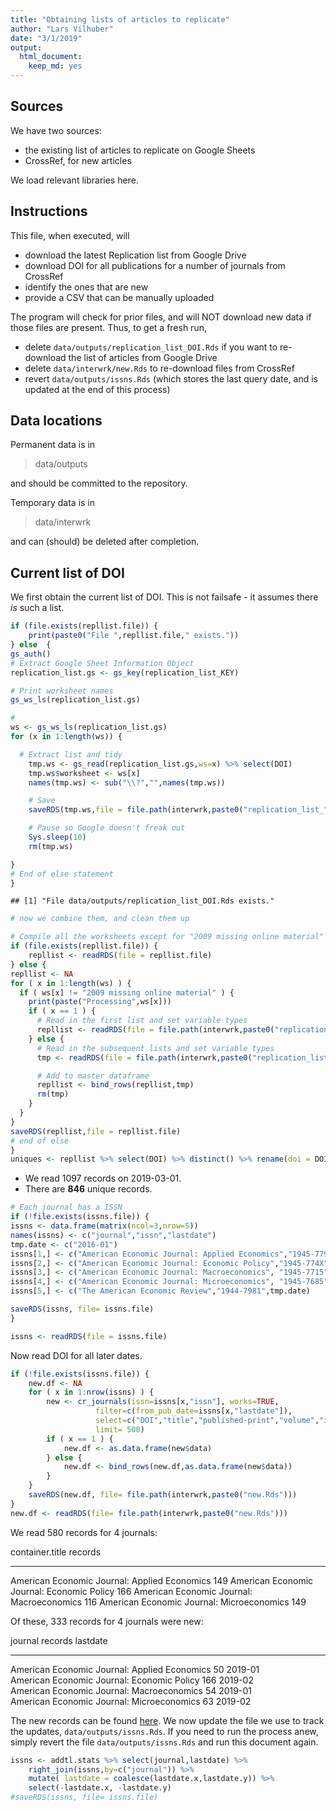 ```yaml
---
title: "Obtaining lists of articles to replicate"
author: "Lars Vilhuber"
date: "3/1/2019"
output: 
  html_document: 
    keep_md: yes
---
```




## Sources
We have two sources:

- the existing list of articles to replicate on Google Sheets
- CrossRef, for new articles

We load relevant libraries here.


## Instructions
This file, when executed, will

- download the latest Replication list from Google Drive
- download DOI for all publications for a number of journals from CrossRef
- identify the ones that are new
- provide a CSV that can be manually uploaded

The program will check for prior files, and will NOT download new data if those files are present. Thus, to get a fresh run, 

- delete ` data/outputs/replication_list_DOI.Rds ` if you want to re-download the list of articles from Google Drive
- delete ` data/interwrk/new.Rds ` to re-download files from CrossRef
- revert ` data/outputs/issns.Rds ` (which stores the last query date, and is updated at the end of this process)

## Data locations

Permanent data is in

> data/outputs

and should be committed to the repository.

Temporary data is in

> data/interwrk

and can (should) be deleted after completion.

## Current list of DOI
We first obtain the current list of DOI. This is not failsafe - it assumes there *is* such a list.



```r
if (file.exists(repllist.file)) {
	print(paste0("File ",repllist.file," exists."))
} else	{
gs_auth()
# Extract Google Sheet Information Object
replication_list.gs <- gs_key(replication_list_KEY)

# Print worksheet names
gs_ws_ls(replication_list.gs)

# 
ws <- gs_ws_ls(replication_list.gs)
for (x in 1:length(ws)) {

  # Extract list and tidy
	tmp.ws <- gs_read(replication_list.gs,ws=x) %>% select(DOI)
	tmp.ws$worksheet <- ws[x]
	names(tmp.ws) <- sub("\\?","",names(tmp.ws))

	# Save
	saveRDS(tmp.ws,file = file.path(interwrk,paste0("replication_list_",x,".Rds")))

	# Pause so Google doesn't freak out
	Sys.sleep(10)
	rm(tmp.ws)

}
# End of else statement
} 
```

```
## [1] "File data/outputs/replication_list_DOI.Rds exists."
```

```r
# now we combine them, and clean them up
```



```r
# Compile all the worksheets except for "2009 missing online material"
if (file.exists(repllist.file)) {
	repllist <- readRDS(file = repllist.file)
} else {
repllist <- NA
for ( x in 1:length(ws) ) {
  if ( ws[x] != "2009 missing online material" ) {
    print(paste("Processing",ws[x]))
    if ( x == 1 ) {
      # Read in the first list and set variable types
      repllist <- readRDS(file = file.path(interwrk,paste0("replication_list_",x,".Rds")))
    } else {
      # Read in the subsequent lists and set variable types
      tmp <- readRDS(file = file.path(interwrk,paste0("replication_list_",x,".Rds")))

      # Add to master dataframe
      repllist <- bind_rows(repllist,tmp)
      rm(tmp)
    }
  }
}
saveRDS(repllist,file = repllist.file)
# end of else
}
uniques <- repllist %>% select(DOI) %>% distinct() %>% rename(doi = DOI)
```

- We read 1097 records on 2019-03-01.
- There are **846** unique records. 


```r
# Each journal has a ISSN
if (!file.exists(issns.file)) {
issns <- data.frame(matrix(ncol=3,nrow=5))
names(issns) <- c("journal","issn","lastdate")
tmp.date <- c("2016-01")
issns[1,] <- c("American Economic Journal: Applied Economics","1945-7790",tmp.date)
issns[2,] <- c("American Economic Journal: Economic Policy","1945-774X",tmp.date)
issns[3,] <- c("American Economic Journal: Macroeconomics", "1945-7715",tmp.date)
issns[4,] <- c("American Economic Journal: Microeconomics", "1945-7685",tmp.date)
issns[5,] <- c("The American Economic Review","1944-7981",tmp.date)

saveRDS(issns, file= issns.file)
}

issns <- readRDS(file = issns.file)
```

Now read DOI for all later dates.

```r
if (!file.exists(issns.file)) {
	new.df <- NA
	for ( x in 1:nrow(issns) ) {
		new <- cr_journals(issn=issns[x,"issn"], works=TRUE,
				   filter=c(from_pub_date=issns[x,"lastdate"]),
				   select=c("DOI","title","published-print","volume","issue","container-title"),
				   limit= 500)
		if ( x == 1 ) {
      		new.df <- as.data.frame(new$data)  
    	} else {
      		new.df <- bind_rows(new.df,as.data.frame(new$data))
    	}
	}
	saveRDS(new.df, file= file.path(interwrk,paste0("new.Rds")))
}
new.df <- readRDS(file= file.path(interwrk,paste0("new.Rds")))
```

We read 580 records for 4 journals:


container.title                                 records
---------------------------------------------  --------
American Economic Journal: Applied Economics        149
American Economic Journal: Economic Policy          166
American Economic Journal: Macroeconomics           116
American Economic Journal: Microeconomics           149



Of these, 333 records for 4 journals were new:


journal                                         records  lastdate 
---------------------------------------------  --------  ---------
American Economic Journal: Applied Economics         50  2019-01  
American Economic Journal: Economic Policy          166  2019-02  
American Economic Journal: Macroeconomics            54  2019-01  
American Economic Journal: Microeconomics            63  2019-02  

The new records can be found [here](data/outputs/addtl_doi.csv). We now update the file we use to track the updates, ` data/outputs/issns.Rds `. If you need to run the process anew, simply revert the file ` data/outputs/issns.Rds ` and run this document again.


```r
issns <- addtl.stats %>% select(journal,lastdate) %>% 
	right_join(issns,by=c("journal")) %>%
	mutate( lastdate = coalesce(lastdate.x,lastdate.y)) %>%
	select(-lastdate.x, -lastdate.y)
#saveRDS(issns, file= issns.file)
```



